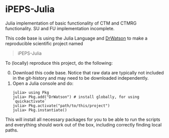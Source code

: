 # iPEPS-Julia

Julia implementation of basic functionality of CTM and CTMRG functionality. SU and FU implementation incomplete.




This code base is using the Julia Language and [DrWatson](https://juliadynamics.github.io/DrWatson.jl/stable/)
to make a reproducible scientific project named
> iPEPS-Julia

To (locally) reproduce this project, do the following:

0. Download this code base. Notice that raw data are typically not included in the
   git-history and may need to be downloaded independently.
1. Open a Julia console and do:
   ```
   julia> using Pkg
   julia> Pkg.add("DrWatson") # install globally, for using `quickactivate`
   julia> Pkg.activate("path/to/this/project")
   julia> Pkg.instantiate()
   ```

This will install all necessary packages for you to be able to run the scripts and
everything should work out of the box, including correctly finding local paths.
